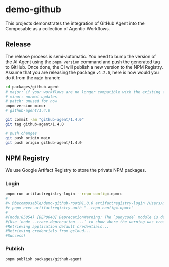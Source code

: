 # demo-github

This projects demonstrates the integration of GitHub Agent into the Composable as a collection of Agentic Workflows.

## Release

The release process is semi-automatic. You need to bump the version of the AI Agent using the `pnpm version` command and push the generated tag to GitHub. Once done, the CI will publish a new version to the NPM Registry. Assume that you are releasing the package `v1.2.0`, here is how would you do it from the `main` branch:

```sh
cd packages/github-agent
# major: if your workflows are no longer compatible with the existing format
# minor: normal updates
# patch: unused for now
pnpm version minor
# github-agent/1.4.0

git commit -am "github-agent/1.4.0"
git tag github-agent/1.4.0

# push changes
git push origin main
git push origin github-agent/1.4.0
```

## NPM Registry

We use Google Artifact Registry to store the private NPM packages.

### Login

```sh
pnpm run artifactregistry-login --repo-config=.npmrc
#
#> @becomposable/demo-github-root@1.0.0 artifactregistry-login /Users/mincong/github/demo-github
#> pnpm exec artifactregistry-auth "--repo-config=.npmrc"
#
#(node:85854) [DEP0040] DeprecationWarning: The `punycode` module is deprecated. Please use a userland alternative instead.
#(Use `node --trace-deprecation ...` to show where the warning was created)
#Retrieving application default credentials...
#Retrieving credentials from gcloud...
#Success!
```

### Publish

```sh
pnpm publish packages/github-agent
```
